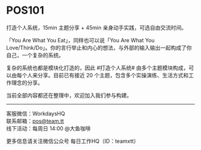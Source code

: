 # POS101
打造个人系统，15min 主题分享 + 45min 亲身动手实践，可选自由交流时间。

「You Are What You Eat」，同样也可以说「You Are What You Love/Think/Do」。你的言行举止和内心的想法，与外部的输入输出一起构成了你自己，一个复杂的系统。

复杂的系统也都是模块化打造的，因此 #打造个人系统# 由多个主题模块构成，可以由每个人来分享。目前已有接近 20 个主题，包含多个实操演练、生活方式和工作理念的分享。

当前全部内容都还在整理中，欢迎加入我们参与构建。

---

客服微信：WorkdaysHQ  
联系邮箱：pos@team.tt  
线下活动：每周日 14:00 @大鱼咖啡  

更多信息请关注微信公众号 每日工作HQ（ID：teamxtt）  
